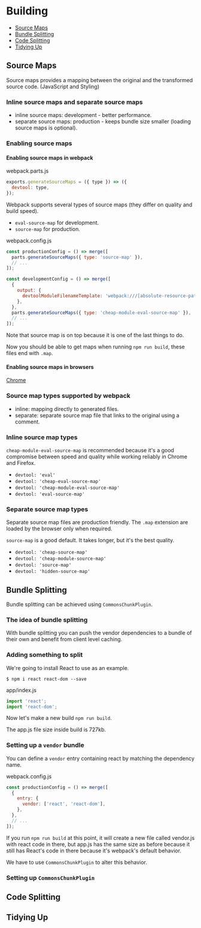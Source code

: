 # Building

* [Source Maps](#source-maps)
* [Bundle Splitting](#bundle-splitting)
* [Code Splitting](#code-splitting)
* [Tidying Up](#tidying-up)

## Source Maps

Source maps provides a mapping between the original and the transformed source code. (JavaScript and Styling)

### Inline source maps and separate source maps

* inline source maps: development - better performance.
* separate source maps: production - keeps bundle size smaller (loading source maps is optional).

### Enabling source maps

#### Enabling source maps in webpack

webpack.parts.js
```javascript
exports.generateSourceMaps = ({ type }) => ({
  devtool: type,
});
```

Webpack supports several types of source maps (they differ on quality and build speed).

* `eval-source-map` for development.
* `source-map` for production.

webpack.config.js
```javascript
const productionConfig = () => merge([
  parts.generateSourceMaps({ type: 'source-map' }),
  // ...
]);

const developmentConfig = () => merge([
  {
    output: {
      devtoolModuleFilenameTemplate: 'webpack:///[absolute-resource-path]',
    },
  },
  parts.generateSourceMaps({ type: 'cheap-module-eval-source-map' }),
  // ...
]);
```

Note that source map is on top because it is one of the last things to do.

Now you should be able to get maps when running `npm run build`, these files end with `.map`.

#### Enabling source maps in browsers

[Chrome](https://developers.google.com/web/tools/chrome-devtools/)

### Source map types supported by webpack

* inline: mapping directly to generated files.
* separate: separate source map file that links to the original using a comment.

### Inline source map types

`cheap-module-eval-source-map` is recommended because it's a good compromise between speed and quality while working reliably in Chrome and Firefox.

* `devtool: 'eval'`
* `devtool: 'cheap-eval-source-map'`
* `devtool: 'cheap-module-eval-source-map'`
* `devtool: 'eval-source-map'`

### Separate source map types

Separate source map files are production friendly.
The `.map` extension are loaded by the browser only when required.

`source-map` is a good default. It takes longer, but it's the best quality.

* `devtool: 'cheap-source-map'`
* `devtool: 'cheap-module-source-map'`
* `devtool: 'source-map'`
* `devtool: 'hidden-source-map'`

## Bundle Splitting

Bundle splitting can be achieved using `CommonsChunkPlugin`.

### The idea of bundle splitting

With bundle splitting you can push the vendor dependencies to a bundle of their own and benefit from client level caching.

### Adding something to split

We're going to install React to use as an example.

```
$ npm i react react-dom --save
```

app/index.js
```javascript
import 'react';
import 'react-dom';
```

Now let's make a new build `npm run build`.

The app.js file size inside build is 727kb.

### Setting up a `vendor` bundle

You can define a `vendor` entry containing react by matching the dependency name.

webpack.config.js
```javascript
const productionConfig = () => merge([
  {
    entry: {
      vendor: ['react', 'react-dom'],
    },
  },
  // ...
]);
```

If you run `npm run build` at this point, it will create a new file called vendor.js with react code in there, but app.js has the same size as before because it still has React's code in there because it's webpack's default behavior.

We have to use `CommonsChunkPlugin` to alter this behavior.

### Setting up `CommonsChunkPlugin`

## Code Splitting

## Tidying Up
